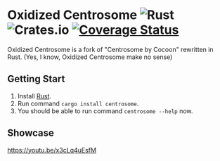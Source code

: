 # Oxidized Centrosome ![Rust](https://github.com/oOBoomberOo/Centrosome/workflows/Rust/badge.svg) ![Crates.io](https://img.shields.io/crates/v/centrosome?logo=Centrosome) [![Coverage Status](https://coveralls.io/repos/github/oOBoomberOo/Centrosome/badge.svg?branch=master)](https://coveralls.io/github/oOBoomberOo/Centrosome?branch=master)
Oxidized Centrosome is a fork of "Centrosome by Cocoon" rewritten in Rust. (Yes, I know, Oxidized Centrosome make no sense)

## Getting Start
1) Install [Rust](https://www.rust-lang.org/tools/install).
2) Run command `cargo install centrosome`.
3) You should be able to run command `centrosome --help` now.

## Showcase
https://youtu.be/x3cLq4uEsfM
